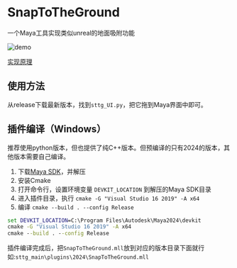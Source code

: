 # SnapToTheGround
 一个Maya工具实现类似unreal的地面吸附功能

![demo](doc/demo.gif)

[实现原理](doc/howTo.md)

## 使用方法

从release下载最新版本，找到`sttg_UI.py`，把它拖到Maya界面中即可。

## 插件编译（Windows）
推荐使用python版本，但也提供了纯C++版本。但预编译的只有2024的版本，其他版本需要自己编译。

1. 下载[Maya SDK](https://www.autodesk.com/developnetwork/autodesk-io/io-for-maya)，并解压
2. 安装Cmake
3. 打开命令行，设置环境变量 `DEVKIT_LOCATION` 到解压的Maya SDK目录
4. 进入插件目录，执行 `cmake -G "Visual Studio 16 2019" -A x64`
5. 编译 `cmake --build . --config Release`

```cmd
set DEVKIT_LOCATION=C:\Program Files\Autodesk\Maya2024\devkit
cmake -G "Visual Studio 16 2019" -A x64
cmake --build . --config Release
```

插件编译完成后，把`SnapToTheGround.mll`放到对应的版本目录下面就行如:`sttg_main\plugins\2024\SnapToTheGround.mll`
